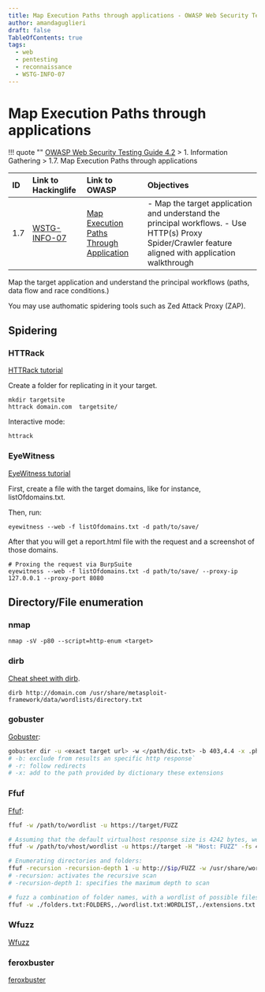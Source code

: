 ```yaml
---
title: Map Execution Paths through applications - OWASP Web Security Testing Guide
author: amandaguglieri
draft: false
TableOfContents: true
tags:
  - web
  - pentesting
  - reconnaissance
  - WSTG-INFO-07
---
```


# Map Execution Paths through applications

!!! quote ""
	[OWASP Web Security Testing Guide 4.2](index.md) > 1. Information Gathering > 1.7. Map Execution Paths through applications

|ID|Link to Hackinglife|Link to OWASP|Objectives|
|:---|:---|:---|:---|
|1.7|[WSTG-INFO-07](WSTG-INFO-07.md)|[Map Execution Paths Through Application](https://owasp.org/www-project-web-security-testing-guide/latest/4-Web_Application_Security_Testing/01-Information_Gathering/07-Map_Execution_Paths_Through_Application)|- Map the target application and understand the principal workflows.  - Use HTTP(s) Proxy Spider/Crawler feature aligned with application walkthrough|

Map  the target application and understand the principal workflows (paths, data flow and race conditions.)

You may use authomatic spidering tools such as Zed Attack Proxy (ZAP).


## Spidering

### HTTRack

[HTTRack tutorial](../httrack.md)

Create a folder for replicating in it your target.

```
mkdir targetsite
httrack domain.com  targetsite/
```

Interactive mode:

```
httrack
```

### EyeWitness

[EyeWitness tutorial](../eyewitness.md)

First, create a file with the target domains, like for instance, listOfdomains.txt.

Then, run:

```
eyewitness --web -f listOfdomains.txt -d path/to/save/
```

After that you will get a report.html file with the request and a screenshot of those domains.

```
# Proxing the request via BurpSuite
eyewitness --web -f listOfdomains.txt -d path/to/save/ --proxy-ip 127.0.0.1 --proxy-port 8080
```


## Directory/File enumeration

### nmap

```
nmap -sV -p80 --script=http-enum <target>
```

### dirb

[Cheat sheet with dirb](../dirb.md).

```
dirb http://domain.com /usr/share/metasploit-framework/data/wordlists/directory.txt
```

### gobuster

[Gobuster](../gobuster.md):

```bash
gobuster dir -u <exact target url> -w </path/dic.txt> -b 403,4.4 -x .php,.txt -r 
# -b: exclude from results an specific http response`
# -r: follow redirects
# -x: add to the path provided by dictionary these extensions
```


### Ffuf

[Ffuf](../ffuf.md):

```bash
ffuf -w /path/to/wordlist -u https://target/FUZZ

# Assuming that the default virtualhost response size is 4242 bytes, we can filter out all the responses of that size (`-fs 4242`)while fuzzing the Host - header:
ffuf -w /path/to/vhost/wordlist -u https://target -H "Host: FUZZ" -fs 4242

# Enumerating directories and folders:
ffuf -recursion -recursion-depth 1 -u http://$ip/FUZZ -w /usr/share/wordlists/seclists/Discovery/Web-Content/raft-small-directories-lowercase.txt
# -recursion: activates the recursive scan
# -recursion-depth 1: specifies the maximum depth to scan

# fuzz a combination of folder names, with a wordlist of possible files and a dictionary of extensions
ffuf -w ./folders.txt:FOLDERS,./wordlist.txt:WORDLIST,./extensions.txt:EXTENSIONS -u http://$ip/FOLDERS/WORDLISTEXTENSIONS
```


### Wfuzz

[Wfuzz](../wfuzz.md)

### feroxbuster

[feroxbuster](../feroxbuster.md)
